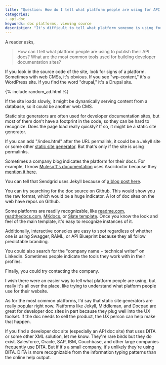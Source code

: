```yaml
---
title: "Question: How do I tell what platform people are using for API docs?"
categories:
- api-doc
keywords: doc platforms, viewing source
description: "It's difficult to tell what platform someone is using for docs, but static site generators are pretty common. Other branding is sometimes easy to recognize."
---
```


A reader asks,

> How can I tell what platform people are using to publish their API docs? What are the most common tools used for building developer documentation sites?

If you look in the source code of the site, look for signs of a platform. Sometimes with web CMSs, it's obvious. If you see "wp-content," it's a WordPress site. If you find the word "drupal," it's a Drupal site.

{% include random_ad.html %}

If the site loads slowly, it might be dynamically serving content from a database, so it could be another web CMS. 

Static site generators are often used for developer documentation sites, but most of them don't have a footprint in the code, so they can be hard to recognize. Does the page load really quickly? If so, it might be a static site generator.

If you can add "/index.html" after the URL permalink, it could be a Jekyll site or some other [static site generator](http://staticgen.com). But that's only if the site is using permalinks.

Sometimes a company blog indicates the platform for their docs. For example, I know [Mulesoft's documentation](https://docs.mulesoft.com/) uses Asciidoctor because they [mention it here](http://blogs.mulesoft.com/dev/tech-ramblings/new-documentation-platform-developer-forums).

You can tell that Sendgrid uses Jekyll because of [a blog post here](https://sendgrid.com/blog/creating-sustainable-documentation-with-jekyll/).

You can try searching for the doc source on Github. This would show you the raw format, which would be a huge indicator. A lot of doc sites on the web have repos on Github.

Some platforms are readily recognizable, like [readme.com](http://readme.com), [readthedocs.com](http://readthedocs.com), [MKdocs](http://www.mkdocs.org/), or [Slate template](https://github.com/tripit/slate). Once you know the look and feel of the main template, it's easy to recognize instances of it.

Additionally, interactive consoles are easy to spot regardless of whether one is using Swagger, RAML, or API Blueprint because they all follow predictable branding.

You could also search for the "company name + technical writer" on Linkedin. Sometimes people indicate the tools they work with in their profiles.

Finally, you could try contacting the company.

I wish there were an easier way to tell what platform people are using, but really it's all over the place, like trying to understand what platform people use for their website.

As for the most common platforms, I'd say that static site generators are really popular right now. Platforms like Jekyll, Middleman, and Docpad are great for developer doc sites in part because they plug well into the UX toolset. If the doc needs to sell the product, the UX person can help make that happen.

If you find a developer doc site (especially an API doc site) that uses DITA or some other XML solution, let me know. They're rare birds but they do exist. Salesforce, Oracle, SAP, IBM, Couchbase, and other large companies frequently use DITA. But if it's a small company, it's unlikely they're using DITA. DITA is more recognizable from the information typing patterns than the online help output.
